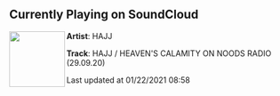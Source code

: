 ## Currently Playing on SoundCloud

[<img align="left" width="100" src="https://i1.sndcdn.com/artworks-YzPaYPkP5WlFJ6Xc-9TzrMA-t50x50.jpg">](https://soundcloud.com/hadji-hajj/heavens-calamity-on-noods-radio-290920)

**Artist**: HAJJ 

**Track**: HAJJ / HEAVEN'S CALAMITY ON NOODS RADIO (29.09.20)

Last updated at 01/22/2021 08:58
